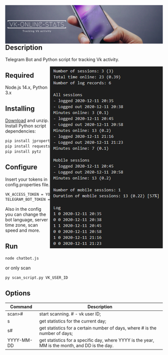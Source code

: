 <img align="left" alt="redeveight | Hover" src="https://github.com/redeveight/vk-online-stats/blob/master/resources/images/logo.png" />

## Description
Telegram Bot and Python script for tracking Vk activity.

<img align="right" alt="vk-online-stats Result" src="https://github.com/redeveight/vk-online-stats/blob/master/resources/images/example_result.png" />

## Required

Node.js 14.x, Python 3.x

## Installing

[Download](https://github.com/redeveight/vk-online-stats/releases/tag/release) and unzip.
<br />Install Python script dependencies:
```bash
pip install jproperties
pip install requests
pip install pytz
```

## Configure

Insert your tokens in config.properties file.
```bash
VK_ACCESS_TOKEN = YOUR_TOKEN
TELEGRAM_BOT_TOKEN = YOUR_TOKEN
```
Also in the config you can change the bot language, server time zone, scan speed and more.

## Run

```bash
node chatbot.js
```
or only scan
```bash
py scan_script.py VK_USER_ID
```

## Options

<table role="table">
  <thead>
    <tr>
      <th>Command</th>
      <th>Description</th>
    </tr>
   </thead>
   <tbody>
    <tr>
      <td>scan>#</td>
      <td>start scanning. # - vk user ID;</td>
    </tr>
    <tr>
      <td>s</td>
      <td>get statistics for the current day;</td>
    </tr>
    <tr>
      <td>s#</td>
      <td>get statistics for a certain number of days, where # is the number of days;</td>
    </tr>
    <tr>
      <td>YYYY-MM-DD</td>
      <td>get statistics for a specific day, where YYYY is the year, MM is the month, and DD is the day.</td>
    </tr>
  </tbody>
</table>
